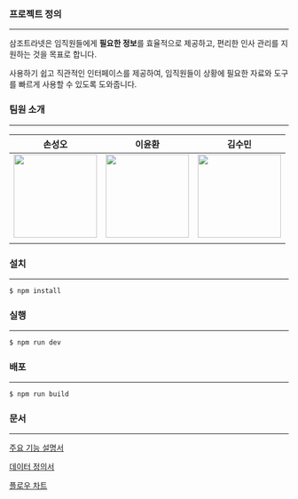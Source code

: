 ### 프로젝트 정의

---

삼조트라넷은 임직원들에게 **필요한 정보**를 효율적으로 제공하고, 편리한 인사 관리를 지원하는 것을 목표로 합니다.

사용하기 쉽고 직관적인 인터페이스를 제공하여, 임직원들이 상황에 필요한 자료와 도구를 빠르게 사용할 수 있도록 도와줍니다.

### 팀원 소개

---

<div align="center">

|                                                          **손성오**                                                           |                                                        **이윤환**                                                        |                                                           **김수민**                                                            |
| :---------------------------------------------------------------------------------------------------------------------------: | :----------------------------------------------------------------------------------------------------------------------: | :-----------------------------------------------------------------------------------------------------------------------------: |
| [<img src="https://avatars.githubusercontent.com/u/131119152?v=4" height=150 width=150> <br/>](https://github.com/Sonseongoh) | [<img src="https://avatars.githubusercontent.com/u/86473590?v=4" height=150 width=150> <br/>](https://github.com/unanbb) | [<img src="https://avatars.githubusercontent.com/u/95954000?s=64&v=4" height=150 width=150> <br/>](https://github.com/ssuminii) |
|                                                                                                                               |

</div>

### 설치

---

```jsx
$ npm install
```

### 실행

---

```jsx
$ npm run dev
```

### 배포

---

```jsx
$ npm run build
```

### 문서

---

[주요 기능 설명서](https://www.notion.so/d02f88e1f74344e78465d917f8e0adfd?pvs=4)

[데이터 정의서](https://www.notion.so/4ab179d65a054a3599ab22ea9faeec97?pvs=4)

[플로우 차트](https://www.notion.so/6e14d512dd354ec69eb2d333a7956e7b?pvs=4)
